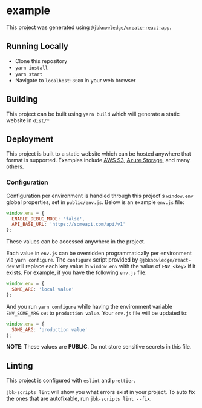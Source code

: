 # example

This project was generated using [`@jbknowledge/create-react-app`](https://www.npmjs.com/package/@jbknowledge/create-react-app).

## Running Locally

- Clone this repository
- `yarn install`
- `yarn start`
- Navigate to `localhost:8080` in your web browser

## Building

This project can be built using `yarn build` which will generate a static website in `dist/*`

## Deployment

This project is built to a static website which can be hosted anywhere that format is supported. Examples include [AWS S3](https://docs.aws.amazon.com/AmazonS3/latest/dev/WebsiteHosting.html), [Azure Storage](https://docs.microsoft.com/en-us/azure/storage/blobs/storage-blob-static-website), and many others.

### Configuration

Configuration per environment is handled through this project's `window.env` global properties, set in `public/env.js`. Below is an example `env.js` file:

```js
window.env = { 
  ENABLE_DEBUG_MODE: 'false',
  API_BASE_URL: 'https://someapi.com/api/v1'
};
```

These values can be accessed anywhere in the project.

Each value in `env.js` can be overridden programmatically per environment via `yarn configure`. The `configure` script provided by `@jbknowledge/react-dev` will replace each key value in `window.env` with the value of `ENV_<key>` if it exists. For example, if you have the following `env.js` file:

```js
window.env = {
  SOME_ARG: 'local value'
};
```

And you run `yarn configure` while having the environment variable `ENV_SOME_ARG` set to `production value`. Your `env.js` file will be updated to:

```js
window.env = {
  SOME_ARG: 'production value'
};
```

**NOTE**: These values are **PUBLIC**. Do not store sensitive secrets in this file.

## Linting

This project is configured with `eslint` and `prettier`.

`jbk-scripts lint` will show you what errors exist in your project. To auto fix the ones that are autofixable, run `jbk-scripts lint --fix`.